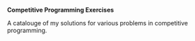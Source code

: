 **Competitive Programming Exercises**

A catalouge of my solutions for various problems in competitive programming.


